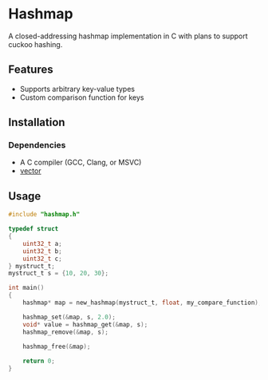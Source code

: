 # Hashmap

A closed-addressing hashmap implementation in C with plans to support cuckoo hashing.

## Features

- Supports arbitrary key-value types
- Custom comparison function for keys

## Installation

### Dependencies
- A C compiler (GCC, Clang, or MSVC)
- [vector](https://github.com/J3oss/vector)

## Usage

```c
#include "hashmap.h"

typedef struct
{
    uint32_t a;
    uint32_t b;
    uint32_t c;
} mystruct_t;
mystruct_t s = {10, 20, 30};

int main()
{
    hashmap* map = new_hashmap(mystruct_t, float, my_compare_function);

    hashmap_set(&map, s, 2.0);
    void* value = hashmap_get(&map, s);
    hashmap_remove(&map, s);
    
    hashmap_free(&map);

    return 0;
}
```